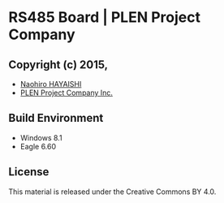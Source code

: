 RS485 Board | PLEN Project Company
================================================================================

## Copyright (c) 2015,
- [Naohiro HAYAISHI](http://earlystone.com/)
- [PLEN Project Company Inc.](https://plen.jp)

## Build Environment
- Windows 8.1
- Eagle 6.60

## License
This material is released under the Creative Commons BY 4.0.
